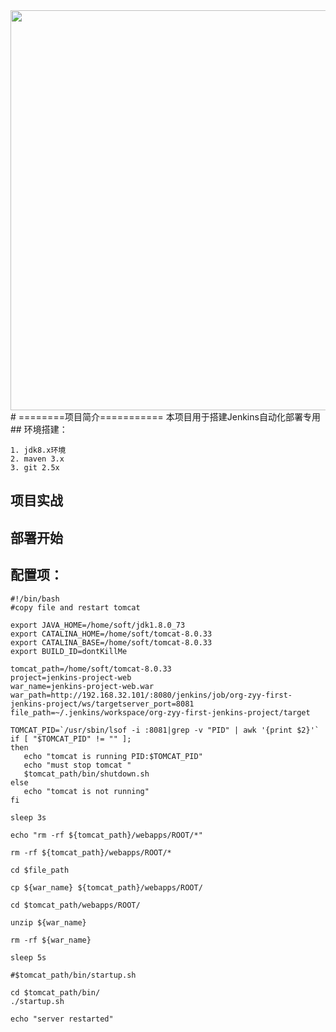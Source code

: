 <image src="https://github.com/zyy1939/org-zyy-first-jenkins-project/blob/master/src/main/webapp/image/backtrack.jpg" width="640px" hight="480px" />
# ========项目简介===========
    本项目用于搭建Jenkins自动化部署专用
## 环境搭建：

    1. jdk8.x环境
    2. maven 3.x
    3. git 2.5x 
    
## 项目实战
## 部署开始

## 配置项：

    #!/bin/bash 
    #copy file and restart tomcat 

    export JAVA_HOME=/home/soft/jdk1.8.0_73
    export CATALINA_HOME=/home/soft/tomcat-8.0.33
    export CATALINA_BASE=/home/soft/tomcat-8.0.33
    export BUILD_ID=dontKillMe

    tomcat_path=/home/soft/tomcat-8.0.33
    project=jenkins-project-web
    war_name=jenkins-project-web.war 
    war_path=http://192.168.32.101/:8080/jenkins/job/org-zyy-first-jenkins-project/ws/targetserver_port=8081
    file_path=~/.jenkins/workspace/org-zyy-first-jenkins-project/target

    TOMCAT_PID=`/usr/sbin/lsof -i :8081|grep -v "PID" | awk '{print $2}'`
    if [ "$TOMCAT_PID" != "" ];
    then
       echo "tomcat is running PID:$TOMCAT_PID"
       echo "must stop tomcat "
       $tomcat_path/bin/shutdown.sh
    else
       echo "tomcat is not running"
    fi

    sleep 3s 

    echo "rm -rf ${tomcat_path}/webapps/ROOT/*"

    rm -rf ${tomcat_path}/webapps/ROOT/*

    cd $file_path

    cp ${war_name} ${tomcat_path}/webapps/ROOT/

    cd $tomcat_path/webapps/ROOT/

    unzip ${war_name}

    rm -rf ${war_name}

    sleep 5s 

    #$tomcat_path/bin/startup.sh

    cd $tomcat_path/bin/
    ./startup.sh

    echo "server restarted"

